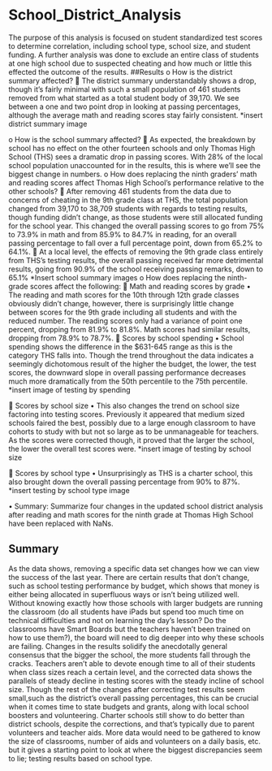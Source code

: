 # School_District_Analysis
The purpose of this analysis is focused on student standardized test scores to determine correlation, including school type, school size, and student funding.  A further analysis was done to exclude an entire class of students at one high school due to suspected cheating and how much or little this effected the outcome of the results.
##Results
o	How is the district summary affected?
	The district summary understandably shows a drop, though it’s fairly minimal with such a small population of 461 students removed from what started as a total student body of 39,170.   We see between a one and two point drop in looking at passing percentages, although the average math and reading scores stay fairly consistent.
*insert district summary image

o	How is the school summary affected?
	As expected, the breakdown by school has no effect on the other fourteen schools and only Thomas High School (THS) sees a dramatic drop in passing scores. With 28% of the local school population unaccounted for in the results, this is where we’ll see the biggest change in numbers.
o	How does replacing the ninth graders’ math and reading scores affect Thomas High School’s performance relative to the other schools?
	After removing 461 students from the data due to concerns of cheating in the 9th grade class at THS, the total population changed from 39,170 to 38,709 students with regards to testing results, though funding didn’t change, as those students were still allocated funding for the school year.  This changed the overall passing scores to go from 75% to 73.9% in math and from 85.9% to 84.7% in reading, for an overall passing percentage to fall over a full percentage point, down from 65.2% to 64.1%.
	At a local level, the effects of removing the 9th grade class entirely from THS’s testing results, the overall passing received far more detrimental results, going from 90.9% of the school receiving passing remarks, down to 65.1%
*Insert school summary images
o	How does replacing the ninth-grade scores affect the following:
	Math and reading scores by grade
•	The reading and math scores for the 10th through 12th grade classes obviously didn’t change, however, there is surprisingly little change between scores for the 9th grade including all students and with the reduced number.  The reading scores only had a variance of point one percent, dropping from 81.9% to 81.8%.  Math scores had similar results, dropping from 78.9% to 78.7%.
	Scores by school spending
•	School spending shows the difference in the $631-645 range as this is the category THS falls into.  Though the trend throughout the data indicates a seemingly dichotomous result of the higher the budget, the lower, the test scores, the downward slope in overall passing performance decreases much more dramatically from the 50th percentile to the 75th percentile.
*insert image of testing by spending

	Scores by school size
•	This also changes the trend on school size factoring into testing scores.  Previously it appeared that medium sized schools faired the best, possibly due to a large enough classroom to have cohorts to study with but not so large as to be unmanageable for teachers.  As the scores were corrected though, it proved that the larger the school, the lower the overall test scores were.
*insert image of testing by school size

	Scores by school type
•	Unsurprisingly as THS is a charter school, this also brought down the overall passing percentage from 90% to 87%.
*insert testing by school type image

•	Summary: Summarize four changes in the updated school district analysis after reading and math scores for the ninth grade at Thomas High School have been replaced with NaNs.

## Summary
As the data shows, removing a specific data set changes how we can view the success of the last year.  There are certain results that don’t change, such as school testing performance by budget, which shows that money is either being allocated in superfluous ways or isn’t being utilized well.  Without knowing exactly how those schools with larger budgets are running the classroom (do all students have iPads but spend too much time on technical difficulties and not on learning the day’s lesson?  Do the classrooms have Smart Boards but the teachers haven’t been trained on how to use them?), the board will need to dig deeper into why these schools are failing.
Changes in the results solidify the anecdotally general consensus that the bigger the school, the more students fall through the cracks.  Teachers aren’t able to devote enough time to all of their students when class sizes reach a certain level, and the corrected data shows the parallels of steady decline in testing scores with the steady incline of school size. 
Though the rest of the changes after correcting test results seem small,such as the district’s overall passing percentages, this can be crucial when it comes time to state budgets and grants, along with local school boosters and volunteering.  Charter schools still show to do better than district schools, despite the corrections, and that’s typically due to parent volunteers and teacher aids.  More data would need to be gathered to know the size of classrooms, number of aids and volunteers on a daily basis, etc. but it gives a starting point to look at where the biggest discrepancies seem to lie; testing results based on school type. 

